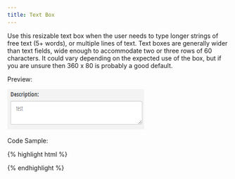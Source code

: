 ```yaml
---
title: Text Box
---
```


Use this resizable text box when the user needs to type longer strings of free text (5+ words), or multiple lines of text. Text boxes are generally wider than text fields, wide enough to accommodate two or three rows of 60 characters. It could vary depending on the expected use of the box, but if you are unsure then 360 x 80 is probably a good default.

Preview:

![Text Box](/assets/img/elements/textbox.png)

Code Sample:

{% highlight html %}
<!-- No Code Sample Yet -->
{% endhighlight %}
